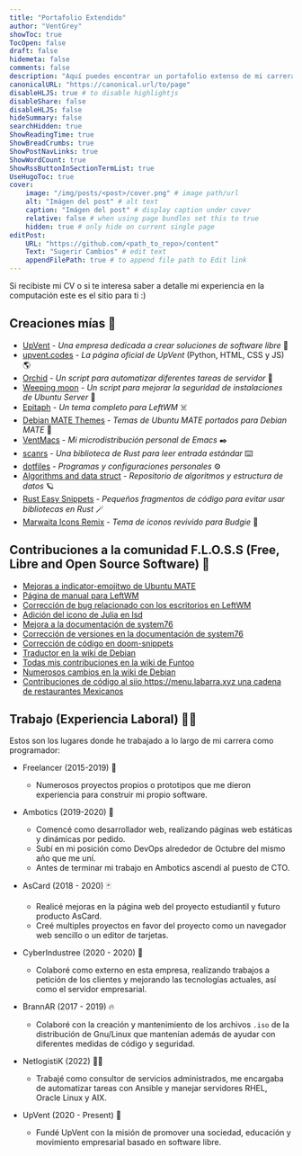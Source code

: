 ```yaml
---
title: "Portafolio Extendido"
author: "VentGrey"
showToc: true
TocOpen: false
draft: false
hidemeta: false
comments: false
description: "Aquí puedes encontrar un portafolio extenso de mi carrera como programador :)"
canonicalURL: "https://canonical.url/to/page"
disableHLJS: true # to disable highlightjs
disableShare: false
disableHLJS: false
hideSummary: false
searchHidden: true
ShowReadingTime: true
ShowBreadCrumbs: true
ShowPostNavLinks: true
ShowWordCount: true
ShowRssButtonInSectionTermList: true
UseHugoToc: true
cover:
    image: "/img/posts/<post>/cover.png" # image path/url
    alt: "Imágen del post" # alt text
    caption: "Imágen del post" # display caption under cover
    relative: false # when using page bundles set this to true
    hidden: true # only hide on current single page
editPost:
    URL: "https://github.com/<path_to_repo>/content"
    Text: "Sugerir Cambios" # edit text
    appendFilePath: true # to append file path to Edit link
---
```


Si recibiste mi CV o si te interesa saber a detalle mi experiencia en la computación este es el sitio para ti :)

## Creaciones mías 🌟

- [UpVent](https://upvent.codes) - *Una empresa dedicada a crear soluciones de software libre* 🏢
- [upvent.codes](https://github.com/UpVent/upvent.codes) - *La página oficial de UpVent* (Python, HTML, CSS y JS) 🌎
- [Orchid](https://github.com/UpVent/orchid) - *Un script para automatizar diferentes tareas de servidor* 🌺
- [Weeping moon](https://github.com/UpVent/weeping-moon) - *Un script para mejorar la seguridad de instalaciones de Ubuntu Server* 🌙
- [Epitaph](https://github.com/VentGrey/Epitaph) - *Un tema completo para LeftWM* ☠️
- [Debian MATE Themes](https://github.com/VentGrey/debian-mate-themes) - *Temas de Ubuntu MATE portados para Debian MATE* 🎨
- [VentMacs](https://github.com/VentGrey/VentMacs) - *Mi microdistribución personal de Emacs* ✒️
- [scanrs](https://github.com/VentGrey/scanrs) - *Una biblioteca de Rust para leer entrada estándar* ⌨️
- [dotfiles](https://github.com/VentGrey/dotfiles) - *Programas y configuraciones personales* ⚙️
- [Algorithms and data struct](https://github.com/VentGrey/algorithms-and-data-struct) - *Repositorio de algoritmos y estructura de datos* 🪐
- [Rust Easy Snippets](https://github.com/VentGrey/rust-easy-snippets) - *Pequeños fragmentos de código para evitar usar bibliotecas en Rust* 🪄
- [Marwaita Icons Remix](https://github.com/VentGrey/Marwaita-Icons-Remix) - *Tema de iconos revivido para Budgie* 🧩

## Contribuciones a la comunidad F.L.O.S.S (Free, Libre and Open Source Software) 🤝

- [Mejoras a indicator-emojitwo de Ubuntu MATE](https://github.com/ubuntu-mate/indicator-emojitwo/pull/2)
- [Página de manual para LeftWM](https://github.com/leftwm/leftwm/pull/573)
- [Corrección de bug relacionado con los escritorios en LeftWM](https://github.com/leftwm/leftwm/pull/572)
- [Adición del icono de Julia en lsd](https://github.com/Peltoche/lsd/pull/444)
- [Mejora a la documentación de system76](https://github.com/system76/docs/pull/473)
- [Corrección de versiones en la documentación de system76](https://github.com/system76/docs/pull/379)
- [Corrección de código en doom-snippets](https://github.com/hlissner/doom-snippets/pull/15)
- [Traductor en la wiki de Debian](https://wiki.debian.org/CategoryWikiTranslator)
- [Todas mis contribuciones en la wiki de Funtoo](https://www.funtoo.org/Special:Contributions/Ventgrey)
- [Numerosos cambios en la wiki de Debian](https://wiki.debian.org/Omar%20Jair%20Purata%20Funes)
- [Contribuciones de código al siio https://menu.labarra.xyz una cadena de restaurantes Mexicanos](https://menu.labarra.xyz)

## Trabajo (Experiencia Laboral) 👨‍💼

Estos son los lugares donde he trabajado a lo largo de mi carrera como programador:

- Freelancer (2015-2019) 🦅
  - Numerosos proyectos propios o prototipos que me dieron experiencia para construir mi propio software.

- Ambotics (2019-2020) 🤖
  - Comencé como desarrollador web, realizando páginas web estáticas y dinámicas por pedido.
  - Subí en mi posición como DevOps alrededor de Octubre del mismo año que me uní.
  - Antes de terminar mi trabajo en Ambotics ascendí al puesto de CTO.
   
- AsCard (2018 - 2020) 🃏
  - Realicé mejoras en la página web del proyecto estudiantil y futuro producto AsCard.
  - Creé multiples proyectos en favor del proyecto como un navegador web sencillo o un editor de tarjetas.

- CyberIndustree (2020 - 2020) 🌳
  - Colaboré como externo en esta empresa, realizando trabajos a petición de los clientes y mejorando las tecnologías
  actuales, así como el servidor empresarial.

- BrannAR (2017 - 2019) 🔥
  - Colaboré con la creación y mantenimiento de los archivos `.iso` de la distribución de Gnu/Linux que mantenían
  además de ayudar con diferentes medidas de código y seguridad.
  
- NetlogistiK (2022) 👷🏻
  - Trabajé como consultor de servicios administrados, me encargaba de automatizar tareas con Ansible y manejar servidores RHEL, Oracle Linux y AIX.

- UpVent (2020 - Present) 🚀 
  - Fundé UpVent con la misión de promover una sociedad, educación y movimiento empresarial basado en software libre.